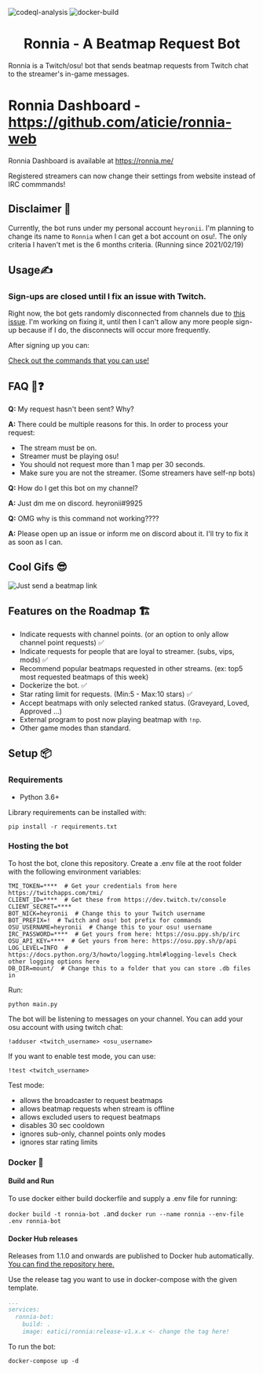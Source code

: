 ![codeql-analysis](https://github.com/aticie/ronnia/actions/workflows/codeql-analysis.yml/badge.svg)
![docker-build](https://img.shields.io/docker/cloud/build/eatici/ronnia)


<div align="center">

# Ronnia - A Beatmap Request Bot

</div>

Ronnia is a Twitch/osu! bot that sends beatmap requests from Twitch chat to the streamer's in-game messages.

# Ronnia Dashboard - https://github.com/aticie/ronnia-web

Ronnia Dashboard is available at https://ronnia.me/

Registered streamers can now change their settings from website instead of IRC commmands!

## Disclaimer 📝

Currently, the bot runs under my personal account `heyronii`. I'm planning to change its name to `Ronnia` when I can get
a bot account on osu!. The only criteria I haven't met is the 6 months criteria. (Running since 2021/02/19)

## Usage✍️

### Sign-ups are closed until I fix an issue with Twitch.

Right now, the bot gets randomly disconnected from channels due to [this issue](https://discuss.dev.twitch.tv/t/verified-bot-randomly-disconnected/28927). I'm working on fixing it, until then I can't allow any more people sign-up because if I do, the disconnects will occur more frequently.

After signing up you can:

[Check out the commands that you can use!](https://github.com/aticie/ronnia/wiki/Commands)

## FAQ 🙋❓

**Q:** My request hasn't been sent? Why?

**A:** There could be multiple reasons for this. In order to process your request:
- The stream must be on.
- Streamer must be playing osu!
- You should not request more than 1 map per 30 seconds.
- Make sure you are not the streamer. (Some streamers have self-np bots)

**Q:** How do I get this bot on my channel?

**A:** Just dm me on discord. heyronii#9925

**Q:** OMG why is this command not working????

**A:** Please open up an issue or inform me on discord about it. I'll try to fix it as soon as I can.

## Cool Gifs 😎
![Just send a beatmap link](cool_gifs/usage.gif)

## Features on the Roadmap 🏗️

- Indicate requests with channel points. (or an option to only allow channel point requests) ✅
- Indicate requests for people that are loyal to streamer. (subs, vips, mods) ✅
- Recommend popular beatmaps requested in other streams. (ex: top5 most requested beatmaps of this week)
- Dockerize the bot. ✅
- Star rating limit for requests. (Min:5 - Max:10 stars) ✅
- Accept beatmaps with only selected ranked status. (Graveyard, Loved, Approved ...)
- External program to post now playing beatmap with `!np`.
- Other game modes than standard.

## Setup 📦

### Requirements

- Python 3.6+

Library requirements can be installed with:

`pip install -r requirements.txt`

### Hosting the bot

To host the bot, clone this repository. Create a .env file at the root folder with the following environment variables:

```dosini
TMI_TOKEN=****  # Get your credentials from here https://twitchapps.com/tmi/
CLIENT_ID=****  # Get these from https://dev.twitch.tv/console
CLIENT_SECRET=****
BOT_NICK=heyronii  # Change this to your Twitch username
BOT_PREFIX=!  # Twitch and osu! bot prefix for commands
OSU_USERNAME=heyronii  # Change this to your osu! username
IRC_PASSWORD=****  # Get yours from here: https://osu.ppy.sh/p/irc
OSU_API_KEY=****  # Get yours from here: https://osu.ppy.sh/p/api
LOG_LEVEL=INFO  # https://docs.python.org/3/howto/logging.html#logging-levels Check other logging options here
DB_DIR=mount/  # Change this to a folder that you can store .db files in
```

Run:

`python main.py`

The bot will be listening to messages on your channel. You can add your osu account with using twitch chat:

`!adduser <twitch_username> <osu_username>`

If you want to enable test mode, you can use:

`!test <twitch_username>`

Test mode:
- allows the broadcaster to request beatmaps
- allows beatmap requests when stream is offline
- allows excluded users to request beatmaps
- disables 30 sec cooldown
- ignores sub-only, channel points only modes
- ignores star rating limits

### Docker 🐳
#### Build and Run
To use docker either build dockerfile and supply a .env file for running:

`docker build -t ronnia-bot .`and `docker run --name ronnia --env-file .env ronnia-bot`

#### Docker Hub releases

Releases from 1.1.0 and onwards are published to Docker hub automatically. 
[You can find the repository here.](https://hub.docker.com/r/eatici/ronnia)

Use the release tag you want to use in docker-compose with the given template. 

```yaml
...
services:
  ronnia-bot:
    build: .
    image: eatici/ronnia:release-v1.x.x <- change the tag here!
```

To run the bot:

`docker-compose up -d`
